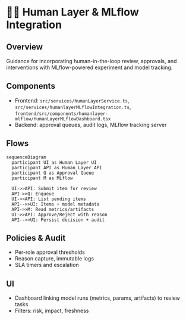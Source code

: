 # 🧑‍⚖️ Human Layer & MLflow Integration

## Overview

Guidance for incorporating human-in-the-loop review, approvals, and interventions with MLflow-powered experiment and model tracking.

## Components

- Frontend: `src/services/humanLayerService.ts`, `src/services/humanlayerMLflowIntegration.ts`, `frontend/src/components/humanlayer-mlflow/HumanLayerMLflowDashboard.tsx`
- Backend: approval queues, audit logs, MLflow tracking server

## Flows

```mermaid
sequenceDiagram
  participant UI as Human Layer UI
  participant API as Human Layer API
  participant Q as Approval Queue
  participant M as MLflow

  UI->>API: Submit item for review
  API->>Q: Enqueue
  UI->>API: List pending items
  API-->>UI: Items + model metadata
  API->>M: Read metrics/artifacts
  UI->>API: Approve/Reject with reason
  API-->>UI: Persist decision + audit
```

## Policies & Audit

- Per-role approval thresholds
- Reason capture, immutable logs
- SLA timers and escalation

## UI

- Dashboard linking model runs (metrics, params, artifacts) to review tasks
- Filters: risk, impact, freshness


